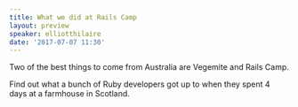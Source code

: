 ```yaml
---
title: What we did at Rails Camp
layout: preview
speaker: elliotthilaire
date: '2017-07-07 11:30'
---
```


Two of the best things to come from Australia are Vegemite and Rails Camp.

Find out what a bunch of Ruby developers got up to when they spent 4 days at a farmhouse in Scotland.
